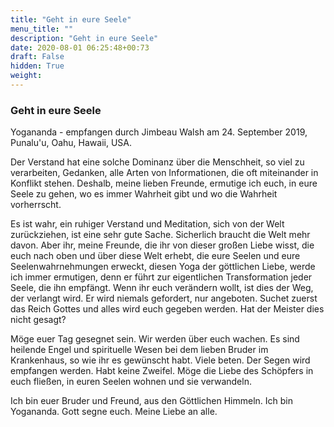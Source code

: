 ```yaml
---
title: "Geht in eure Seele"
menu_title: ""
description: "Geht in eure Seele"
date: 2020-08-01 06:25:48+00:73
draft: False
hidden: True
weight:
---
```

### Geht in eure Seele

Yogananda - empfangen durch Jimbeau Walsh am 24. September 2019, Punalu'u, Oahu, Hawaii, USA.

Der Verstand hat eine solche Dominanz über die Menschheit, so viel zu verarbeiten, Gedanken, alle Arten von Informationen, die oft miteinander in Konflikt stehen. Deshalb, meine lieben Freunde, ermutige ich euch, in eure Seele zu gehen, wo es immer Wahrheit gibt und wo die Wahrheit vorherrscht.

Es ist wahr, ein ruhiger Verstand und Meditation, sich von der Welt zurückziehen, ist eine sehr gute Sache. Sicherlich braucht die Welt mehr davon. Aber ihr, meine Freunde, die ihr von dieser großen Liebe wisst, die euch nach oben und über diese Welt erhebt, die eure Seelen und eure Seelenwahrnehmungen erweckt, diesen Yoga der göttlichen Liebe, werde ich immer ermutigen, denn er führt zur eigentlichen Transformation jeder Seele, die ihn empfängt. Wenn ihr euch verändern wollt, ist dies der Weg, der verlangt wird. Er wird niemals gefordert, nur angeboten. Suchet zuerst das Reich Gottes und alles wird euch gegeben werden. Hat der Meister dies nicht gesagt?

Möge euer Tag gesegnet sein. Wir werden über euch wachen. Es sind heilende Engel und spirituelle Wesen bei dem lieben Bruder im Krankenhaus, so wie ihr es gewünscht habt. Viele beten. Der Segen wird empfangen werden. Habt keine Zweifel. Möge die Liebe des Schöpfers in euch fließen, in euren Seelen wohnen und sie verwandeln.

Ich bin euer Bruder und Freund, aus den Göttlichen Himmeln. Ich bin Yogananda. Gott segne euch. Meine Liebe an alle.
